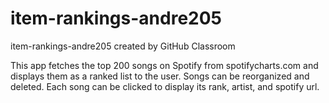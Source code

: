 # item-rankings-andre205
item-rankings-andre205 created by GitHub Classroom

This app fetches the top 200 songs on Spotify from spotifycharts.com and displays them as a ranked list to the user. 
Songs can be reorganized and deleted.
Each song can be clicked to display its rank, artist, and spotify url.
